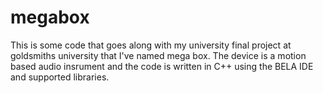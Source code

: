 # megabox
This is some code that goes along with my university final project at goldsmiths university that I've named mega box. The device is a motion based audio insrument and the code is written in C++ using the BELA IDE and supported libraries.

